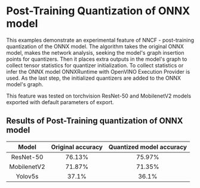 # Post-Training Quantization of ONNX model

This examples demonstrate an experimental feature of NNCF - post-training quantization of the ONNX model.
The algorithm takes the original ONNX model, makes the network analysis, seeking the model's graph insertion points for quantizers.
Then it places extra outputs in the model's graph to collect tensor statistics for quantizer initialization.
To collect statistics or infer the ONNX model ONNXRuntime with OpenVINO Execution Provider is used. 
As the last step, the initialized quantizers are added to the ONNX model's graph.

This feature was tested on torchvision ResNet-50 and MobilenetV2 models exported with default parameters of export.

## Results of Post-Training quantization of ONNX model

|Model|Original accuracy|Quantized model accuracy|
| :---: | :---: | :---: |
|ResNet-50|76.13%|75.97%|
|MobilenetV2|71.87%|71.35%|
|Yolov5s|37.1%|36.1%|